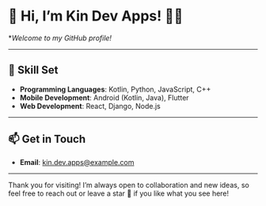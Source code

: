 # 👋 Hi, I’m Kin Dev Apps! 👨‍💻

**Welcome to my GitHub profile!*

---


## 🔧 Skill Set

- **Programming Languages**: Kotlin, Python, JavaScript, C++
- **Mobile Development**: Android (Kotlin, Java), Flutter
- **Web Development**: React, Django, Node.js


----


## 📫 Get in Touch

- **Email**: [kin.dev.apps@example.com](mailto:kin.dev.apps@example.com)

---

Thank you for visiting! I’m always open to collaboration and new ideas, so feel free to reach out or leave a star 🌟 if you like what you see here!

<!---
Kindevapps/Kindevapps is a ✨ special ✨ repository because its `README.md` (this file) appears on your GitHub profile.
You can click the Preview link to take a look at your changes.
--->
